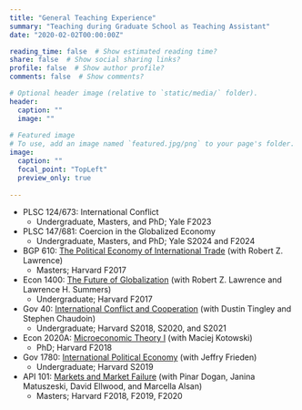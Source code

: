 ```yaml
---
title: "General Teaching Experience"
summary: "Teaching during Graduate School as Teaching Assistant"
date: "2020-02-02T00:00:00Z"

reading_time: false  # Show estimated reading time?
share: false  # Show social sharing links?
profile: false  # Show author profile?
comments: false  # Show comments?

# Optional header image (relative to `static/media/` folder).
header:
  caption: ""
  image: ""
  
# Featured image
# To use, add an image named `featured.jpg/png` to your page's folder. 
image:
  caption: ""
  focal_point: "TopLeft"
  preview_only: true
  
---
```

- PLSC 124/673: International Conflict
   - Undergraduate, Masters, and PhD; Yale F2023
- PLSC 147/681: Coercion in the Globalized Economy
   - Undergraduate, Masters, and PhD; Yale S2024 and F2024
- BGP 610: [The Political Economy of International Trade](https://www.hks.harvard.edu/courses/political-economy-trade) (with Robert Z. Lawrence) 
   - Masters; Harvard F2017
- Econ 1400: [The Future of Globalization](https://www.hks.harvard.edu/courses/political-economy-globalization) (with Robert Z. Lawrence and Lawrence H. Summers) 
   - Undergraduate; Harvard F2017
- Gov 40: [International Conflict and Cooperation](http://stephenchaudoin.com/Gov40_2020.pdf) (with Dustin Tingley and Stephen Chaudoin) 
   - Undergraduate; Harvard S2018, S2020, and S2021
- Econ 2020A: [Microeconomic Theory I](https://www.hks.harvard.edu/courses/microeconomic-theory-i) (with Maciej Kotowski)
   - PhD; Harvard F2018
- Gov 1780: [International Political Economy](https://scholar.harvard.edu/jfrieden/classes/gov-1780-international-political-economy) (with Jeffry Frieden)
   - Undergraduate; Harvard S2019
- API 101: [Markets and Market Failure](https://www.hks.harvard.edu/courses/resources-incentives-and-choices-i-markets-and-market-failures) (with Pinar Dogan, Janina Matuszeski, David Ellwood, and Marcella Alsan) 
   - Masters; Harvard F2018, F2019, F2020 
